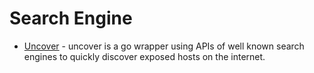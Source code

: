 # Search Engine

- [Uncover](https://github.com/projectdiscovery/uncover) - uncover is a go wrapper using APIs of well known search engines to quickly discover exposed hosts on the internet. 
